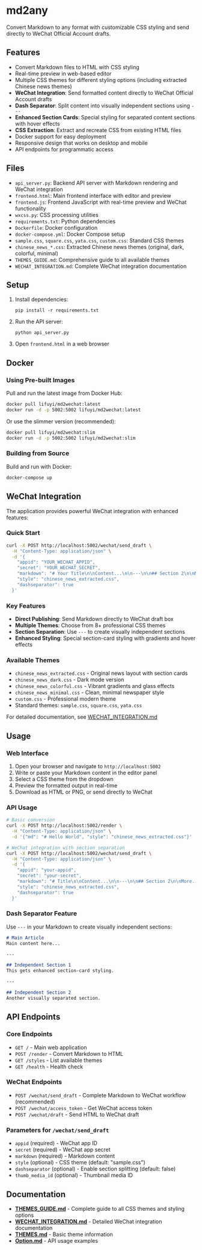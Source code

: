 # md2any

Convert Markdown to any format with customizable CSS styling and send directly to WeChat Official Account drafts.

## Features

- Convert Markdown files to HTML with CSS styling
- Real-time preview in web-based editor
- Multiple CSS themes for different styling options (including extracted Chinese news themes)
- **WeChat Integration**: Send formatted content directly to WeChat Official Account drafts
- **Dash Separator**: Split content into visually independent sections using `---`
- **Enhanced Section Cards**: Special styling for separated content sections with hover effects
- **CSS Extraction**: Extract and recreate CSS from existing HTML files
- Docker support for easy deployment
- Responsive design that works on desktop and mobile
- API endpoints for programmatic access

## Files

- `api_server.py`: Backend API server with Markdown rendering and WeChat integration
- `frontend.html`: Main frontend interface with editor and preview
- `frontend.js`: Frontend JavaScript with real-time preview and WeChat functionality
- `wxcss.py`: CSS processing utilities
- `requirements.txt`: Python dependencies
- `Dockerfile`: Docker configuration
- `docker-compose.yml`: Docker Compose setup
- `sample.css`, `square.css`, `yata.css`, `custom.css`: Standard CSS themes
- `chinese_news_*.css`: Extracted Chinese news themes (original, dark, colorful, minimal)
- `THEMES_GUIDE.md`: Comprehensive guide to all available themes
- `WECHAT_INTEGRATION.md`: Complete WeChat integration documentation

## Setup

1. Install dependencies:
   ```
   pip install -r requirements.txt
   ```

2. Run the API server:
   ```
   python api_server.py
   ```

3. Open `frontend.html` in a web browser

## Docker

### Using Pre-built Images

Pull and run the latest image from Docker Hub:
```bash
docker pull lifuyi/md2wechat:latest
docker run -d -p 5002:5002 lifuyi/md2wechat:latest
```

Or use the slimmer version (recommended):
```bash
docker pull lifuyi/md2wechat:slim
docker run -d -p 5002:5002 lifuyi/md2wechat:slim
```

### Building from Source

Build and run with Docker:
```bash
docker-compose up
```

## WeChat Integration

The application provides powerful WeChat integration with enhanced features:

### Quick Start
```bash
curl -X POST http://localhost:5002/wechat/send_draft \
  -H "Content-Type: application/json" \
  -d '{
    "appid": "YOUR_WECHAT_APPID",
    "secret": "YOUR_WECHAT_SECRET",
    "markdown": "# Your Title\n\nContent...\n\n---\n\n## Section 2\n\nMore content...",
    "style": "chinese_news_extracted.css",
    "dashseparator": true
  }'
```

### Key Features
- **Direct Publishing**: Send Markdown directly to WeChat draft box
- **Multiple Themes**: Choose from 8+ professional CSS themes
- **Section Separation**: Use `---` to create visually independent sections
- **Enhanced Styling**: Special section-card styling with gradients and hover effects

### Available Themes
- `chinese_news_extracted.css` - Original news layout with section cards
- `chinese_news_dark.css` - Dark mode version
- `chinese_news_colorful.css` - Vibrant gradients and glass effects
- `chinese_news_minimal.css` - Clean, minimal newspaper style
- `custom.css` - Professional modern theme
- Standard themes: `sample.css`, `square.css`, `yata.css`

For detailed documentation, see [WECHAT_INTEGRATION.md](WECHAT_INTEGRATION.md)

## Usage

### Web Interface
1. Open your browser and navigate to `http://localhost:5002`
2. Write or paste your Markdown content in the editor panel
3. Select a CSS theme from the dropdown
4. Preview the formatted output in real-time
5. Download as HTML or PNG, or send directly to WeChat

### API Usage
```bash
# Basic conversion
curl -X POST http://localhost:5002/render \
  -H "Content-Type: application/json" \
  -d '{"md": "# Hello World", "style": "chinese_news_extracted.css"}'

# WeChat integration with section separation
curl -X POST http://localhost:5002/wechat/send_draft \
  -H "Content-Type: application/json" \
  -d '{
    "appid": "your-appid",
    "secret": "your-secret", 
    "markdown": "# Title\n\nContent...\n\n---\n\n## Section 2\n\nMore...",
    "style": "chinese_news_extracted.css",
    "dashseparator": true
  }'
```

### Dash Separator Feature
Use `---` in your Markdown to create visually independent sections:

```markdown
# Main Article
Main content here...

---

## Independent Section 1
This gets enhanced section-card styling.

---

## Independent Section 2  
Another visually separated section.
```

## API Endpoints

### Core Endpoints
- `GET /` - Main web application
- `POST /render` - Convert Markdown to HTML
- `GET /styles` - List available themes
- `GET /health` - Health check

### WeChat Endpoints  
- `POST /wechat/send_draft` - Complete Markdown to WeChat workflow (recommended)
- `POST /wechat/access_token` - Get WeChat access token
- `POST /wechat/draft` - Send HTML to WeChat draft

### Parameters for `/wechat/send_draft`
- `appid` (required) - WeChat app ID
- `secret` (required) - WeChat app secret
- `markdown` (required) - Markdown content
- `style` (optional) - CSS theme (default: "sample.css")
- `dashseparator` (optional) - Enable section splitting (default: false)
- `thumb_media_id` (optional) - Thumbnail media ID

## Documentation

- **[THEMES_GUIDE.md](THEMES_GUIDE.md)** - Complete guide to all CSS themes and styling options
- **[WECHAT_INTEGRATION.md](WECHAT_INTEGRATION.md)** - Detailed WeChat integration documentation
- **[THEMES.md](THEMES.md)** - Basic theme information
- **[Option.md](Option.md)** - API usage examples